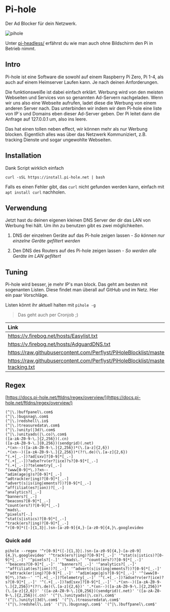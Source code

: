 # Pi-hole
Der Ad Blocker für dein Netzwerk.

![pihole](https://pi-hole.github.io/graphics/Vortex/Vortex_with_text.png)

Unter [pi-headless/](../pi-headless/) erfährst du wie man auch ohne Bildschirm den Pi in Betrieb nimmt.

## Intro
Pi-hole ist eine Software die sowohl auf einem Raspberry Pi Zero, Pi 1-4, als auch auf einem Heimserver Laufen kann.
Je nach deinen Anforderungen. 

Die funktionsweiße ist dabei einfach erklärt. Werbung wird von den meisten Webseiten und Services von so genannten Ad-Servern nachgeladen. 
Wenn wir uns also eine Webseite aufrufen, ladet diese die Werbung von einem anderen Server nach. Das unterbinden wir indem wir dem Pi-hole eine liste von IP´s und Domains eben dieser Ad-Server geben. 
Der Pi leitet dann die Anfrage auf 127.0.0.1 um, also ins leere.

Das hat einen tollen neben effect, wir können mehr als nur Werbung blocken. Eigentlich alles was über das Netzwerk Kommuniziert, z.B. tracking Dienste und sogar ungewohlte Webseiten.


## Installation
Dank Script wirklich einfach

```
curl -sSL https://install.pi-hole.net | bash
```
Falls es einen Fehler gibt, das `curl` nicht gefunden werden kann, einfach mit `apt install curl` nachholen.


## Verwendung
Jetzt hast du deinen eigenen kleinen DNS Server der dir das LAN von Werbung frei hält.
Um ihn zu benutzen gibt es zwei möglichkeiten.

1. DNS der einzelnen Geräte auf das Pi-hole zeigen lassen - _So können nur einzelne Geräte gefiltert werden_


2. Den DNS des Routers auf des Pi-hole zeigen lassen - _So werden alle Geräte im LAN gefiltert_


## Tuning
Pi-hole wird besser, je mehr IP's man block.
Das geht am besten mit sogenanten Listen.
Diese findet man überall auf GitHub und im Netz. Hier ein paar Vorschläge.

Listen könnt ihr aktuell halten mit `pihole -g`
> Das geht auch per Cronjob ;)


| Link | Beschreibung |
|:----|:----|
| https://v.firebog.net/hosts/Easylist.txt ||
| https://v.firebog.net/hosts/AdguardDNS.txt ||
| https://raw.githubusercontent.com/Perflyst/PiHoleBlocklist/master/SmartTV.txt| SmartTV Liste |
| https://raw.githubusercontent.com/Perflyst/PiHoleBlocklist/master/android-tracking.txt | Android Tracking |


## Regex

[https://docs.pi-hole.net/ftldns/regex/overview/](https://docs.pi-hole.net/ftldns/regex/overview/)


```
(^|\.)buffpanel\.com$
(^|\.)bugsnag\.com$
(^|\.)redshell\.io$
(^|\.)treasuredata\.com$
(^|\.)unity(|3d)\.com$
(^|\.)unityads(|\.co)\.com$
([a-zA-Z0-9-\.]{2,256})(.cn)
([a-zA-Z0-9-\.]{0,256})(sendgrid)(.net)
.*(xn--)([a-zA-Z0-9-\.]{2,256})*(\.[a-z]{2,6})
.*(xn--)([a-zA-Z0-9-\.]{2,256})*(?!\.de)(\.[a-z]{2,6})
^(.+[_.-])?ad[sxv]?[0-9]*[_.-]
^(.+[_.-])?adse?rv(er?|ice)?s?[0-9]*[_.-]
^(.+[_.-])?telemetry[_.-]
^(www[0-9]*\.)?xn--
^adim(age|g)s?[0-9]*[_.-]
^adtrack(er|ing)?[0-9]*[_.-]
^advert(s|is(ing|ements?))?[0-9]*[_.-]
^aff(iliat(es?|ion))?[_.-]
^analytics?[_.-]
^banners?[_.-]
^beacons?[0-9]*[_.-]
^count(ers?)?[0-9]*[_.-]
^mads\.
^pixels?[-.]
^stat(s|istics)?[0-9]*[_.-]
^track(ers?|ing)?[0-9]*[_.-]
^r[0-9]*([-]{1,3}|.)sn-[a-z0-9]{4,}-[a-z0-9]{4,}\.googlevideo
```

### Quick add

```
pihole --regex '^r[0-9]*([-]{1,3}|.)sn-[a-z0-9]{4,}-[a-z0-9]{4,}\.googlevideo' '^track(ers?|ing)?[0-9]*[_.-]' '^stat(s|istics)?[0-9]*[_.-]' '^pixels?[-.]' '^mads\.' '^count(ers?)?[0-9]*[_.-]' '^beacons?[0-9]*[_.-]' '^banners?[_.-]' '^analytics?[_.-]' '^aff(iliat(es?|ion))?[_.-]' '^advert(s|is(ing|ements?))?[0-9]*[_.-]' '^adtrack(er|ing)?[0-9]*[_.-]' '^adim(age|g)s?[0-9]*[_.-]' '^(www[0-9]*\.)?xn--' '^(.+[_.-])?telemetry[_.-]' '^(.+[_.-])?adse?rv(er?|ice)?s?[0-9]*[_.-]' '^(.+[_.-])?ad[sxv]?[0-9]*[_.-]' '.*(xn--)([a-zA-Z0-9-\.]{2,256})*(?!\.de)(\.[a-z]{2,6})' '.*(xn--)([a-zA-Z0-9-\.]{2,256})*(\.[a-z]{2,6})' '([a-zA-Z0-9-\.]{0,256})(sendgrid)(.net)' '([a-zA-Z0-9-\.]{2,256})(.cn)' '(^|\.)unityads(|\.co)\.com$' '(^|\.)unity(|3d)\.com$' '(^|\.)treasuredata\.com$' '(^|\.)redshell\.io$' '(^|\.)bugsnag\.com$' '(^|\.)buffpanel\.com$'
```